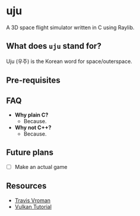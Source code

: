 # uju

A 3D space flight simulator written in C using Raylib.

## What does `uju` stand for?

Uju (우주) is the Korean word for space/outerspace.

## Pre-requisites


## FAQ
- **Why plain C?**
  - Because.
- **Why not C++?**
  - Because.

## Future plans

- [ ] Make an actual game

## Resources

- [Travis Vroman](https://www.youtube.com/watch?v=teg23SJlyl8)
- [Vulkan Tutorial](https://vulkan-tutorial.com/)